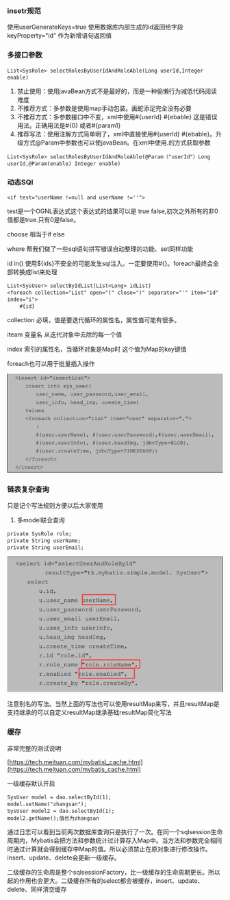 ### insetr规范

使用userGenerateKeys=true 使用数据库内部生成的id返回给字段 keyProperty="id" 作为新增语句返回值

### 多接口参数

```
List<SysRole> selectRolesByUserIdAndRoleAble(Long userId,Integer enable)
```

1. 禁止使用：使用javaBean方式不是最好的，而是一种偷懒行为减低代码阅读难度
2. 不推荐方式：多参数是使用map手动包装。画蛇添足完全没有必要
3. 不推荐方式：多参数接口中不变，xml中使用\#{userId} \#{ebable} 这是错误用法。正确用法是\#{0} 或者\#{param1}
4. 推荐写法：使用注解方式简单明了，xml中直接使用\#{userId} \#{ebable}。升级方式@Param中参数也可以使javaBean。在xml中使用.的方式获取参数

```
List<SysRole> selectRolesByUserIdAndRoleAble(@Param（"userId"）Long userId,@Param(enable) Integer enable)
```

### 动态SQl

```
<if test="userName !=null and userName !=''">
```

test是一个OGNL表达式这个表达式的结果可以是 true false,初次之外所有的非0值都是true.只有0是false。

choose 相当于if else

where 帮我们做了一些sql语句拼写错误自动整理的功能、set同样功能

id in\(\) 使用${ids}不安全的可能发生sql注入。一定要使用\#{}。foreach最终会全部转换成list来处理

```
List<SysUser> selectByIdList(List<Long> idList)
<foreach collection="List" open="(" close=")" separator="'" item="id" index="i"> 
    #{id}
```

collection 必填，值是要迭代循环的属性名，属性值可能有很多。

iteam 变量名 从迭代对象中去除的每一个值

index 索引的属性名，当循环对象是Map时 这个值为Map的key键值

foreach也可以用于批量插入操作

![](/assets/import.png)

### 链表复杂查询

只是记个写法规则方便以后大家使用

1. 多model联合查询

```
private SysRole role;
private String userName;
private String userEmail;
```

![](/assets/import1.png)

注意别名的写法。当然上面的写法也可以使用resultMap来写，并且resultMap是支持继承的可以自定义resultMap继承基础resultMap简化写法

### 缓存

非常完整的测试说明

[https://tech.meituan.com/mybatis\_cache.html](https://tech.meituan.com/mybatis_cache.html)

一级缓存默认开启

```
SysUser model = dao.selectById(1);
model.setName("zhangsan");
SysUser model2 = dao.selectById(1);
model2.getName();值也为zhangsan
```

通过日志可以看到当前两次数据库查询只是执行了一次。在同一个sqlsession生命周期内，Mybatis会把方法和参数统计过计算存入Map中。当方法和参数完全相同时通过计算就会得到缓存中Map的值。所以必须禁止在原对象进行修改操作。insert、update、delete会更新一级缓存。

二级缓存的生命周是整个sqlsessionFactory，比一级缓存的生命周期更长。所以起的作用也会更大。二级缓存所有的select都会被缓存，insert、update、delete、同样清空缓存

